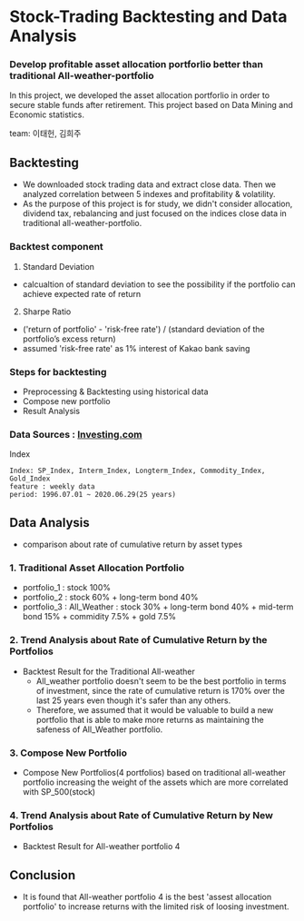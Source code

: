 # Stock-Trading Backtesting and Data Analysis

### Develop profitable asset allocation portforlio better than traditional All-weather-portfolio

In this project, we developed the asset allocation portforlio in order to secure stable funds after retirement. This project based on Data Mining and Economic statistics.

team: 이태헌, 김희주

## Backtesting
* We downloaded stock trading data and extract close data. Then we analyzed correlation between 5 indexes and profitability & volatility.
* As the purpose of this project is for study, we didn't consider allocation, dividend tax, rebalancing and just focused on the indices close data in traditional all-weather-portfolio.

### Backtest component
1. Standard Deviation
- calcualtion of standard deviation to see the possibility if the portfolio can achieve expected rate of return

2. Sharpe Ratio
- ('return of portfolio' - 'risk-free rate') / (standard deviation of the portfolio’s excess return)
- assumed 'risk-free rate' as 1% interest of Kakao bank saving

### Steps for backtesting 
* Preprocessing & Backtesting using historical data
* Compose new portfolio
* Result Analysis


### Data Sources : [Investing.com](https://www.investing.com/)
   Index 

    Index: SP_Index, Interm_Index, Longterm_Index, Commodity_Index, Gold_Index
    feature : weekly data
    period: 1996.07.01 ~ 2020.06.29(25 years)
    

## Data Analysis

* comparison about rate of cumulative return by asset types

### 1. Traditional Asset Allocation Portfolio
- portfolio_1 : stock 100%
- portfolio_2 : stock 60% + long-term bond 40%
- portfolio_3 : All_Weather : stock 30% + long-term bond 40% + mid-term bond 15% + commidity 7.5% + gold 7.5%

### 2. Trend Analysis about Rate of Cumulative Return by the Portfolios
* Backtest Result for the Traditional All-weather
   - All_weather portfolio doesn't seem to be the best portfolio in terms of investment, since the rate of cumulative return is 170% over the last 25 years even though it's safer than any others. 
   - Therefore, we assumed that it would be valuable to build a new portfolio that is able to make more returns as maintaining the safeness of All_Weather portfolio.
    
### 3. Compose New Portfolio
   - Compose New Portfolios(4 portfolios) based on traditional all-weather portfolio increasing the weight of the assets which are more correlated with SP_500(stock) 

### 4. Trend Analysis about Rate of Cumulative Return by New Portfolios
   - Backtest Result for All-weather portfolio 4

## Conclusion
   - It is found that All-weather portfolio 4 is the best 'assest allocation portfolio' to increase returns with the limited risk of loosing investment. 
